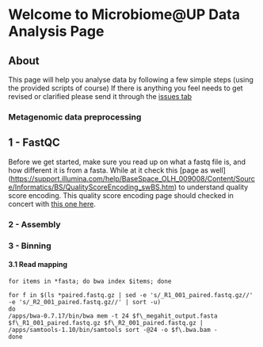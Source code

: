 # Welcome to Microbiome@UP Data Analysis Page

## About
This page will help you analyse data by following a few simple steps (using the provided scripts of course)
If there is anything you feel needs to get revised or clarified please send it through the [issues tab](https://github.com/SAmicrobiomes/Wrangler/issues)

### Metagenomic data preprocessing 

## 1 - FastQC

Before we get started, make sure you read up on what a fastq file is, and how different it is from a fasta. While at it check this [page as well] (https://support.illumina.com/help/BaseSpace_OLH_009008/Content/Source/Informatics/BS/QualityScoreEncoding_swBS.htm) to understand quality score encoding. This quality score encoding page should checked in concert with [this one here](https://en.wikipedia.org/wiki/Phred_quality_score).
      
### 2 - Assembly

### 3 - Binning
#### 3.1 Read mapping
```
for items in *fasta; do bwa index $items; done
```

```
for f in $(ls *paired.fastq.gz | sed -e 's/_R1_001_paired.fastq.gz//' -e 's/_R2_001_paired.fastq.gz//' | sort -u)
do
/apps/bwa-0.7.17/bin/bwa mem -t 24 $f\_megahit_output.fasta  $f\_R1_001_paired.fastq.gz $f\_R2_001_paired.fastq.gz | /apps/samtools-1.10/bin/samtools sort -@24 -o $f\.bwa.bam -
done
```






